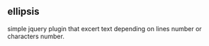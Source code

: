 ## ellipsis

simple jquery plugin that excert text depending on lines number or characters number.

